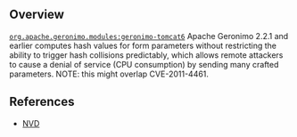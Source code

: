## Overview
[`org.apache.geronimo.modules:geronimo-tomcat6`](http://search.maven.org/#search%7Cga%7C1%7Ca%3A%22geronimo-tomcat6%22)
Apache Geronimo 2.2.1 and earlier computes hash values for form parameters without restricting the ability to trigger hash collisions predictably, which allows remote attackers to cause a denial of service (CPU consumption) by sending many crafted parameters.  NOTE: this might overlap CVE-2011-4461.

## References
- [NVD](https://web.nvd.nist.gov/view/vuln/detail?vulnId=CVE-2011-5034)
